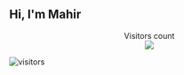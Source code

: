 ## Hi, I'm Mahir

<p align="center"> 
  Visitors count<br>
  <img src="https://profile-counter.glitch.me/garimasingh128/count.svg" />
</p>

![visitors](https://visitor-badge.glitch.me/badge?page_id=page.id&left_color=green&right_color=red)
